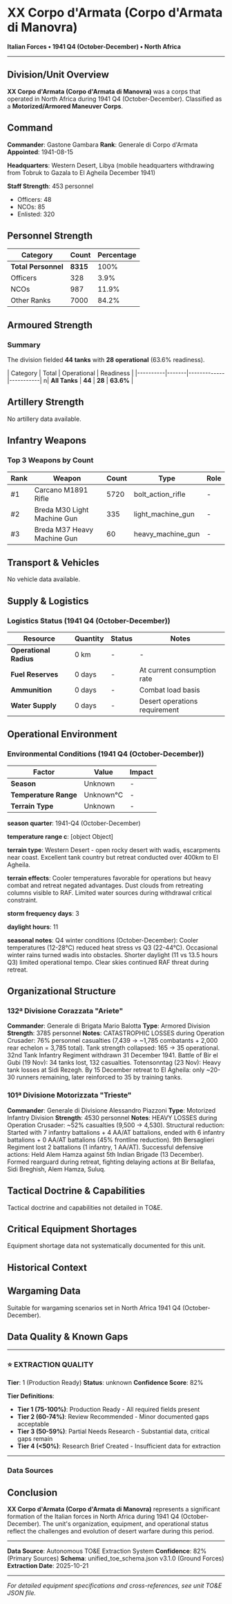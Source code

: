 # XX Corpo d'Armata (Corpo d'Armata di Manovra)

**Italian Forces • 1941 Q4 (October-December) • North Africa**

---

## Division/Unit Overview

**XX Corpo d'Armata (Corpo d'Armata di Manovra)** was a corps that operated in North Africa during 1941 Q4 (October-December). Classified as a **Motorized/Armored Maneuver Corps**.

## Command

**Commander**: Gastone Gambara
**Rank**: Generale di Corpo d'Armata
**Appointed**: 1941-08-15

**Headquarters**: Western Desert, Libya (mobile headquarters withdrawing from Tobruk to Gazala to El Agheila December 1941)

**Staff Strength**: 453 personnel
- Officers: 48
- NCOs: 85
- Enlisted: 320

## Personnel Strength

| Category | Count | Percentage |
|----------|-------|------------|
| **Total Personnel** | **8315** | 100% |
| Officers | 328 | 3.9% |
| NCOs | 987 | 11.9% |
| Other Ranks | 7000 | 84.2% |

## Armoured Strength

### Summary

The division fielded **44 tanks** with **28 operational** (63.6% readiness).

| Category | Total | Operational | Readiness |
|----------|-------|-------------|-----------| n| **All Tanks** | **44** | **28** | **63.6%** |

## Artillery Strength

No artillery data available.

## Infantry Weapons

### Top 3 Weapons by Count

| Rank | Weapon | Count | Type | Role |
|------|--------|-------|------|------|
| #1 | Carcano M1891 Rifle | 5720 | bolt_action_rifle | - |
| #2 | Breda M30 Light Machine Gun | 335 | light_machine_gun | - |
| #3 | Breda M37 Heavy Machine Gun | 60 | heavy_machine_gun | - |

## Transport & Vehicles

No vehicle data available.

## Supply & Logistics

### Logistics Status (1941 Q4 (October-December))

| Resource | Quantity | Status | Notes |
|----------|----------|--------|-------|
| **Operational Radius** | 0 km | - | - |
| **Fuel Reserves** | 0 days | - | At current consumption rate |
| **Ammunition** | 0 days | - | Combat load basis |
| **Water Supply** | 0 days | - | Desert operations requirement |

## Operational Environment

### Environmental Conditions (1941 Q4 (October-December))

| Factor | Value | Impact |
|--------|-------|--------|
| **Season** | Unknown | - |
| **Temperature Range** | Unknown°C | - |
| **Terrain Type** | Unknown | - |

**season quarter**: 1941-Q4 (October-December)

**temperature range c**: [object Object]

**terrain type**: Western Desert - open rocky desert with wadis, escarpments near coast. Excellent tank country but retreat conducted over 400km to El Agheila.

**terrain effects**: Cooler temperatures favorable for operations but heavy combat and retreat negated advantages. Dust clouds from retreating columns visible to RAF. Limited water sources during withdrawal critical constraint.

**storm frequency days**: 3

**daylight hours**: 11

**seasonal notes**: Q4 winter conditions (October-December): Cooler temperatures (12-28°C) reduced heat stress vs Q3 (22-44°C). Occasional winter rains turned wadis into obstacles. Shorter daylight (11 vs 13.5 hours Q3) limited operational tempo. Clear skies continued RAF threat during retreat.

## Organizational Structure

### 132ª Divisione Corazzata "Ariete"

**Commander**: Generale di Brigata Mario Balotta
**Type**: Armored Division
**Strength**: 3785 personnel
**Notes**: CATASTROPHIC LOSSES during Operation Crusader: 76% personnel casualties (7,439 → ~1,785 combatants + 2,000 rear echelon = 3,785 total). Tank strength collapsed: 165 → 35 operational. 32nd Tank Infantry Regiment withdrawn 31 December 1941. Battle of Bir el Gubi (19 Nov): 34 tanks lost, 132 casualties. Totensonntag (23 Nov): Heavy tank losses at Sidi Rezegh. By 15 December retreat to El Agheila: only ~20-30 runners remaining, later reinforced to 35 by training tanks.

### 101ª Divisione Motorizzata "Trieste"

**Commander**: Generale di Divisione Alessandro Piazzoni
**Type**: Motorized Infantry Division
**Strength**: 4530 personnel
**Notes**: HEAVY LOSSES during Operation Crusader: ~52% casualties (9,500 → 4,530). Structural reduction: Started with 7 infantry battalions + 4 AA/AT battalions, ended with 6 infantry battalions + 0 AA/AT battalions (45% frontline reduction). 9th Bersaglieri Regiment lost 2 battalions (1 infantry, 1 AA/AT). Successful defensive actions: Held Alem Hamza against 5th Indian Brigade (13 December). Formed rearguard during retreat, fighting delaying actions at Bir Bellafaa, Sidi Breghish, Alem Hamza, Suluq.

## Tactical Doctrine & Capabilities

Tactical doctrine and capabilities not detailed in TO&E.

## Critical Equipment Shortages

Equipment shortage data not systematically documented for this unit.

## Historical Context

## Wargaming Data

Suitable for wargaming scenarios set in North Africa 1941 Q4 (October-December).

## Data Quality & Known Gaps

---

### ⭐ EXTRACTION QUALITY

**Tier**: 1 (Production Ready)
**Status**: unknown
**Confidence Score**: 82% 

**Tier Definitions**:
- **Tier 1 (75-100%)**: Production Ready - All required fields present
- **Tier 2 (60-74%)**: Review Recommended - Minor documented gaps acceptable
- **Tier 3 (50-59%)**: Partial Needs Research - Substantial data, critical gaps remain
- **Tier 4 (<50%)**: Research Brief Created - Insufficient data for extraction

---

### Data Sources

## Conclusion

**XX Corpo d'Armata (Corpo d'Armata di Manovra)** represents a significant formation of the Italian forces in North Africa during 1941 Q4 (October-December). The unit's organization, equipment, and operational status reflect the challenges and evolution of desert warfare during this period.

---

**Data Source**: Autonomous TO&E Extraction System
**Confidence**: 82% (Primary Sources)
**Schema**: unified_toe_schema.json v3.1.0 (Ground Forces)
**Extraction Date**: 2025-10-21

---

*For detailed equipment specifications and cross-references, see unit TO&E JSON file.*

